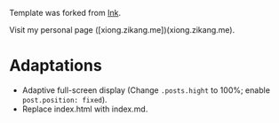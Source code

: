 Template was forked from [Ink](https://github.com/thinker3197/ink).  

Visit my personal page ([xiong.zikang.me])(xiong.zikang.me).   

# Adaptations
- Adaptive full-screen display (Change `.posts.hight` to 100%; enable `post.position: fixed`).   
- Replace index.html with index.md.   